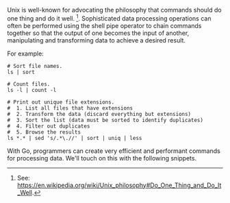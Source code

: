 
Unix is well-known for advocating the philosophy that commands should do one thing and do it well. [^1]. Sophisticated data processing operations can often be performed using the shell pipe operator to chain commands together so that the output of one becomes the input of another, manipulating and transforming data to achieve a desired result.

For example:

```
# Sort file names.
ls | sort

# Count files.
ls -l | count -l

# Print out unique file extensions.
#  1. List all files that have extensions
#  2. Transform the data (discard everything but extensions)
#  3. Sort the list (data must be sorted to identify duplicates)
#  4. Filter out duplicates
#  5. Browse the results
ls *.* | sed 's/.*\.//' | sort | uniq | less
```

With Go, programmers can create very efficient and performant commands for 
processing data. We'll touch on this with the following snippets.


[^1]: See: https://en.wikipedia.org/wiki/Unix_philosophy#Do_One_Thing_and_Do_It_Well.

